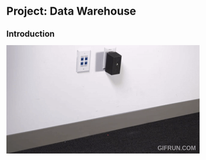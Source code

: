 # Project: Data Warehouse

## Introduction

![](https://raw.githubusercontent.com/Sunday-Okey/data-engineering-aws/refs/heads/main/Projects/STEDI%20Human%20Balance%20Analytics/gif.gif)
